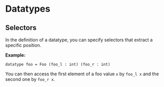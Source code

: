 # Datatypes

## Selectors

In the definition of a datatype,
you can specify selectors that extract a specific position.

**Example:**
```
datatype foo = Foo (foo_l : int) (foo_r : int)
```

You can then access the first element of a foo value `x`
by `foo_l x` and the second one by `foo_r x`.

